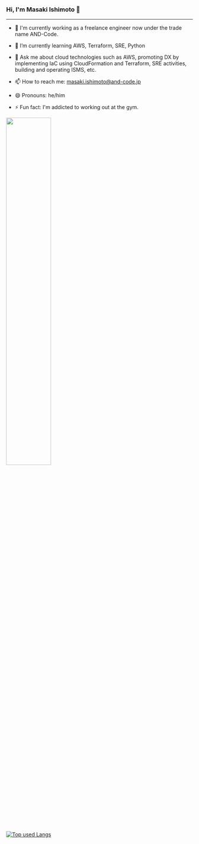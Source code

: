 ### Hi, I'm Masaki Ishimoto 👋
---
- 🔭 I'm currently working as a freelance engineer now under the trade name AND-Code.
- 🌱 I’m currently learning AWS, Terraform, SRE, Python

- 💬 Ask me about cloud technologies such as AWS, promoting DX by implementing IaC using CloudFormation and Terraform, SRE activities, building and operating ISMS, etc.
- 📫 How to reach me: masaki.ishimoto@and-code.jp
- 😄 Pronouns: he/him
- ⚡ Fun fact: I'm addicted to working out at the gym.

<!-- 
- 👯 I’m looking to collaborate on ...
- 🤔 I’m looking for help with ...
-->

<!-- リポジトリステータス -->
<p><img aling="right" width="49%" src="https://github-readme-stats.vercel.app/api/top-langs?username=masaki0to1&hide=contribs&count_private=true&show_icons=true&layout=compact&theme=tokyonight"/></p>

<!-- ソースコード統計 -->
[![Top used Langs](https://github-readme-stats.vercel.app/api/top-langs/?username=masaki0to1&layout=compact&theme=tokyonight)](https://github.com/masaki0to1/)

